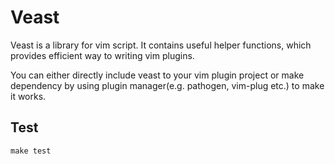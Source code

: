 # Veast

Veast is a library for vim script.
It contains useful helper functions, which provides efficient way to writing vim plugins.

You can either directly include veast to your vim plugin project or make dependency by using plugin manager(e.g. pathogen, vim-plug etc.) to make it works.


## Test

`make test`
